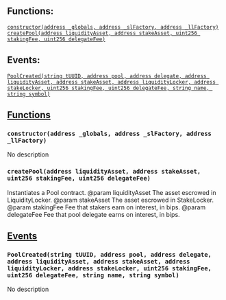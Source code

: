

## Functions:
[`constructor(address _globals, address _slFactory, address _llFactory)`](#PoolFactory-constructor-address-address-address-)
[`createPool(address liquidityAsset, address stakeAsset, uint256 stakingFee, uint256 delegateFee)`](#PoolFactory-createPool-address-address-uint256-uint256-)

## Events:
[`PoolCreated(string tUUID, address pool, address delegate, address liquidityAsset, address stakeAsset, address liquidityLocker, address stakeLocker, uint256 stakingFee, uint256 delegateFee, string name, string symbol)`](#PoolFactory-PoolCreated-string-address-address-address-address-address-address-uint256-uint256-string-string-)

## <u>Functions</u>

### `constructor(address _globals, address _slFactory, address _llFactory)`
No description

### `createPool(address liquidityAsset, address stakeAsset, uint256 stakingFee, uint256 delegateFee)`
Instantiates a Pool contract.
        @param  liquidityAsset The asset escrowed in LiquidityLocker.
        @param  stakeAsset     The asset escrowed in StakeLocker.
        @param  stakingFee     Fee that stakers earn on interest, in bips.
        @param  delegateFee    Fee that pool delegate earns on interest, in bips.

## <u>Events</u>

### `PoolCreated(string tUUID, address pool, address delegate, address liquidityAsset, address stakeAsset, address liquidityLocker, address stakeLocker, uint256 stakingFee, uint256 delegateFee, string name, string symbol)`
No description
